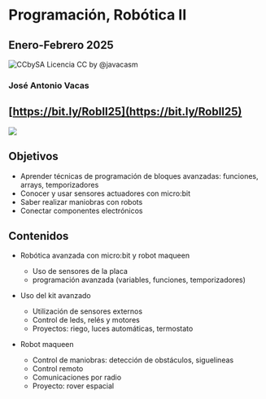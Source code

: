 # Programación, Robótica II

## Enero-Febrero 2025


![CCbySA](Robótica%20Granada/Robótica%20II/Robotica%20II-25/images/CCbySQ_88x31.png) Licencia CC by @javacasm 

### José Antonio Vacas 

## [https://bit.ly/RobII25](https://bit.ly/RobII25)
![](qr-code-roboticaII-25.png)


## Objetivos 

* Aprender técnicas de programación de bloques avanzadas: funciones, arrays, temporizadores
* Conocer y usar sensores actuadores con micro:bit
* Saber realizar maniobras con robots
* Conectar componentes electrónicos

## Contenidos

* Robótica avanzada con micro:bit y robot maqueen
    * Uso de sensores de la placa
    * programación avanzada (variables, funciones, temporizadores)

* Uso del kit avanzado
    * Utilización de sensores externos
    * Control de leds, relés y motores
    * Proyectos: riego, luces automáticas, termostato

* Robot maqueen
    * Control de maniobras: detección de obstáculos, siguelineas
    * Control remoto
    * Comunicaciones por radio
    * Proyecto: rover espacial
